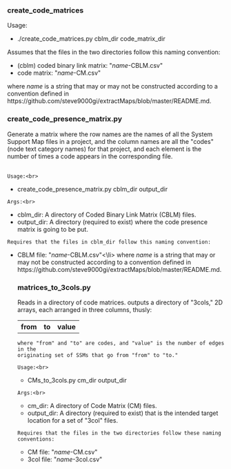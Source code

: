 <h3>create_code_matrices</h3>

<p>
    Usage:<br>
<ul>
<li>    ./create_code_matrices.py cblm_dir code_matrix_dir</li>
</ul>
    Assumes that the files in the two directories follow this naming
    convention:
<ul>
<li>(cblm) coded binary link matrix: "<em>name</em>-CBLM.csv"</li>
<li>code matrix: "<em>name</em>-CM.csv"</li>
</ul>
    where <em>name</em> is a string that may or may not be constructed according to a
    convention defined in
    https://github.com/steve9000gi/extractMaps/blob/master/README.md.
</p>


<h3>create_code_presence_matrix.py</h3>

<p>
    Generate a matrix where the row names are the names of all the System
    Support Map files in a project, and the column names are all the "codes"
    (node text category names) for that project, and each element is the number
    of times a code appears in the corresponding file.<br><br>

    Usage:<br>
</p>
<ul>
<li>create_code_presence_matrix.py cblm_dir output_dir</li>
</ul>

    Args:<br>
<ul>
<li>cblm_dir: A directory of Coded Binary Link Matrix (CBLM) files.</li>
<li>output_dir: A directory (required to exist) where the code presence matrix is going to be put.</li>
</ul>

    Requires that the files in cblm_dir follow this naming convention:
<ul>
<li>CBLM file: "<em>name</em>-CBLM.csv"<\li>
    where <em>name</em> is a string that may or may not be constructed according to a convention defined in https://github.com/steve9000gi/extractMaps/blob/master/README.md.
</p>

<h3>matrices_to_3cols.py</h3>

<p>
    Reads in a directory of code matrices. outputs a directory of "3cols," 2D
    arrays, each arranged in three columns, thusly:

<table>
<tr>
<th>from</th>
<th>to</th>
<th>value</th>
</tr>
</table>

    where "from" and "to" are codes, and "value" is the number of edges in the
    originating set of SSMs that go from "from" to "to."

    Usage:<br>
<ul>
<li>    CMs_to_3cols.py cm_dir output_dir</li>
</ul>

    Args:<br>
<ul>
<li>cm_dir: A directory of Code Matrix (CM) files.</li>
<li>output_dir: A directory (required to exist) that is the intended target location for a set of "3col" files.</li>
</ul>

    Requires that the files in the two directories follow these naming
    conventions:
<ul>
<li>CM file: "<em>name</em>-CM.csv"</li>
<li>3col file: "<em>name</em>-3col.csv"</li>
</ul>
</p>
